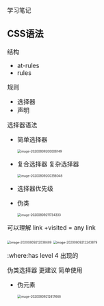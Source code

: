 学习笔记



## CSS语法

结构

- at-rules
- rules



规则

- 选择器
- 声明 



选择器语法

- 简单选择器

  <img src="https://i.loli.net/2020/08/09/BmKgU1zSqliuCO8.png" alt="image-20200809200006149" style="zoom:50%;" />

- 复合选择器  复杂选择器

  <img src="https://i.loli.net/2020/08/09/gsG2D4VYo58xSTM.png" alt="image-20200809200356048" style="zoom:50%;" />



- 选择器优先级

- 伪类

  <img src="https://i.loli.net/2020/08/09/cZJYQfHT4yL35Ap.png" alt="image-20200809211734333" style="zoom:50%;" />

可以理解 link +visited = any link

<img src="https://i.loli.net/2020/08/09/JiUSqhGnNOXmob6.png" alt="image-20200809212038489" style="zoom:50%;" />

<img src="https://i.loli.net/2020/08/09/rGWSyJP7HXEvD2u.png" alt="image-20200809212243879" style="zoom:50%;" />



:where:has  level 4 出现的

伪类选择器 更建议 简单使用



- 伪元素

  <img src="https://i.loli.net/2020/08/09/xqNCkd8VOhgv9E4.png" alt="image-20200809212417448" style="zoom:50%;" />

